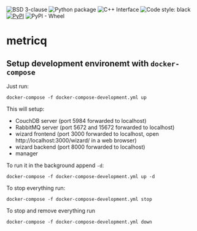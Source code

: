 ![BSD 3-clause](https://img.shields.io/badge/license-BSD%203--clause-blue.svg)
![Python package](https://github.com/metricq/metricq/workflows/Python%20package/badge.svg)
![C++ Interface](https://github.com/metricq/metricq/workflows/C++%20Interface/badge.svg)
![Code style: black](https://img.shields.io/badge/code%20style-black-000000.svg)
[![PyPI](https://img.shields.io/pypi/v/metricq)](https://pypi.org/project/metricq/)
![PyPI - Wheel](https://img.shields.io/pypi/wheel/metricq)
# metricq

## Setup development environemt with ```docker-compose```

Just run:

```
docker-compose -f docker-compose-development.yml up
```

This will setup:

- CouchDB server (port 5984 forwarded to localhost)
- RabbitMQ server (port 5672 and 15672 forwarded to localhost)
- wizard frontend (port 3000 forwarded to localhost, open http://localhost:3000/wizard/ in a web browser)
- wizard backend (port 8000 forwarded to localhost)
- manager

To run it in the background append ```-d```:

```
docker-compose -f docker-compose-development.yml up -d
```

To stop everything run:

```
docker-compose -f docker-compose-development.yml stop
```

To stop and remove everything run

```
docker-compose -f docker-compose-development.yml down
```